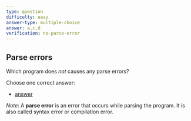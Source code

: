 ```yaml
---
type: question
difficulty: easy
answer-type: multiple-choice
answer: a,c,d
verification: no-parse-error
---
```


## Parse errors

Which program does _not_ causes any parse errors?

Choose one correct answer:

- [answer](q-parse-error.txtar "evy:source")

_Note_: A **parse error** is an error that occurs while parsing the program. It is
also called syntax error or compilation error.

